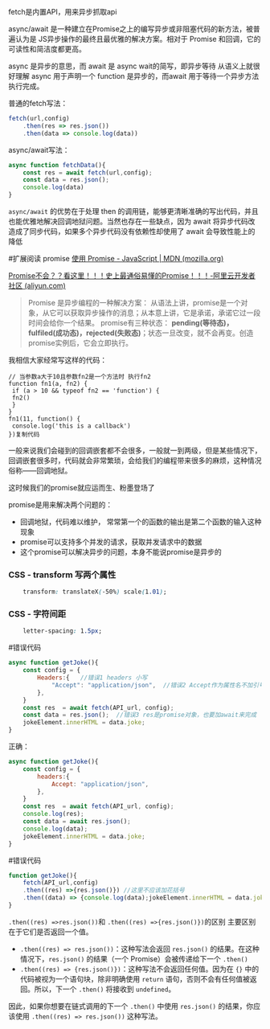 
fetch是内置API，用来异步抓取api

async/await 是一种建立在Promise之上的编写异步或非阻塞代码的新方法，被普遍认为是 JS异步操作的最终且最优雅的解决方案。相对于 Promise 和回调，它的可读性和简洁度都更高。

async 是异步的意思，而 await 是 async wait的简写，即异步等待
从语义上就很好理解 async 用于声明一个 function 是异步的，而await 用于等待一个异步方法执行完成。

普通的fetch写法：

```js
fetch(url,config)
	.then(res => res.json())
	.then(data => console.log(data))
```

async/await写法：

```js
async function fetchData(){
	const res = await fetch(url,config);
	const data = res.json();
	console.log(data)
}
```

`async/await` 的优势在于处理 then 的调用链，能够更清晰准确的写出代码，并且也能优雅地解决回调地狱问题。当然也存在一些缺点，因为 await 将异步代码改造成了同步代码，如果多个异步代码没有依赖性却使用了 await 会导致性能上的降低

#扩展阅读
promise
[使用 Promise - JavaScript | MDN (mozilla.org)](https://developer.mozilla.org/zh-CN/docs/Web/JavaScript/Guide/Using_promises)

[Promise不会？？看这里！！！史上最通俗易懂的Promise！！！-阿里云开发者社区 (aliyun.com)](https://developer.aliyun.com/article/610350)
> Promise 是异步编程的一种解决方案： 从语法上讲，promise是一个对象，从它可以获取异步操作的消息；从本意上讲，它是承诺，承诺它过一段时间会给你一个结果。 promise有三种状态： **pending(等待态)，fulfiled(成功态)，rejected(失败态)**；状态一旦改变，就不会再变。创造promise实例后，它会立即执行。

我相信大家经常写这样的代码：

```
// 当参数a大于10且参数fn2是一个方法时 执行fn2
function fn1(a, fn2) {
 if (a > 10 && typeof fn2 == 'function') {
 fn2()
 }
}
fn1(11, function() {
 console.log('this is a callback')
})复制代码
```

一般来说我们会碰到的回调嵌套都不会很多，一般就一到两级，但是某些情况下，回调嵌套很多时，代码就会非常繁琐，会给我们的编程带来很多的麻烦，这种情况俗称——回调地狱。  

这时候我们的promise就应运而生、粉墨登场了

promise是用来解决两个问题的：

- 回调地狱，代码难以维护， 常常第一个的函数的输出是第二个函数的输入这种现象
- promise可以支持多个并发的请求，获取并发请求中的数据
- 这个promise可以解决异步的问题，本身不能说promise是异步的


### CSS - transform 写两个属性

```css
    transform: translateX(-50%) scale(1.01);
```

### CSS - 字符间距
```css
    letter-spacing: 1.5px;
```

#错误代码

```js
async function getJoke(){
    const config = {
        Headers:{   //错误1 headers 小写
            "Accept": "application/json",  //错误2 Accept作为属性名不加引号
        },
    }
    const res  = await fetch(API_url, config);
    const data = res.json();  //错误3 res是promise对象，也要加await来完成
    jokeElement.innerHTML = data.joke;
}
```
正确：
```js
async function getJoke(){
    const config = {
        headers:{
            Accept: "application/json",
        },
    }
    const res  = await fetch(API_url, config);
    console.log(res);
    const data = await res.json();
    console.log(data);
    jokeElement.innerHTML = data.joke;
}
```

#错误代码 

```js
function getJoke(){
    fetch(API_url,config)
    .then((res) =>{res.json()}) //这里不应该加花括号
    .then((data) => {console.log(data);jokeElement.innerHTML = data.joke})
}
```

`.then((res) =>res.json())`和 `.then((res) =>{res.json()})`的区别
主要区别在于它们是否返回一个值。
- `.then((res) => res.json())`：这种写法会返回 `res.json()` 的结果。在这种情况下，`res.json()` 的结果（一个 Promise）会被传递给下一个 `.then()`
- `.then((res) => {res.json()})`：这种写法不会返回任何值。因为在 `{}` 中的代码被视为一个语句块，除非明确使用 `return` 语句，否则不会有任何值被返回。所以，下一个 `.then()` 将接收到 `undefined`。

因此，如果你想要在链式调用的下一个 `.then()` 中使用 `res.json()` 的结果，你应该使用 `.then((res) => res.json())` 这种写法。